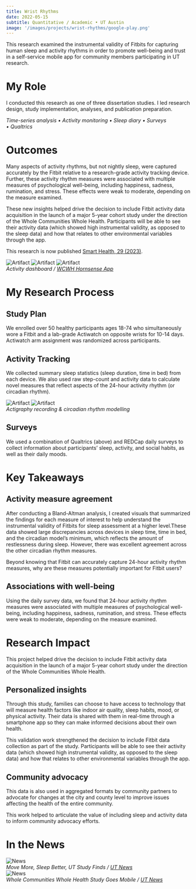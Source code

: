 ```yaml
---
title: Wrist Rhythms
date: 2022-05-15
subtitle: Quantitative / Academic • UT Austin
image: '/images/projects/wrist-rhythms/google-play.png'
---
```


This research examined the instrumental validity of Fitbits for capturing human sleep and activity rhythms in order to promote well-being and trust in a self-service mobile app for community members participating in UT research.

# My Role

I conducted this research as one of three dissertation studies. I led research design, study implementation, analyses, and publication preparation.

*Time-series analysis • Activity monitoring • Sleep diary • Surveys • Qualtrics*

# Outcomes
Many aspects of activity rhythms, but not nightly sleep, were captured accurately by the Fitbit relative to a research-grade activity tracking device. Further, these activity rhythm measures were associated with multiple measures of psychological well-being, including happiness, sadness, rumination, and stress. These effects were weak to moderate, depending on the measure examined.

These new insights helped drive the decision to include Fitbit activity data acquisition in the launch of a major 5-year cohort study under the direction of the Whole Communities Whole Health. Participants will be able to see their activity data (which showed high instrumental validity, as opposed to the sleep data) and how that relates to other environmental variables through the app.

This research is now published [Smart Health, 29 (2023)](https://www.sciencedirect.com/science/article/pii/S2352648323000466).

<div class="gallery-box">
  <div class="gallery">
    <img src="/images/projects/wrist-rhythms/hornsense-home.PNG" B loading="lazy" alt="Artifact">
    <img src="/images/projects/wrist-rhythms/IMG_9521.PNG" B loading="lazy" alt="Artifact">
    <img src="/images/projects/wrist-rhythms/hornsense-dashboard.png" B loading="lazy" alt="Artifact">
  </div>
  <em>Activity dashboard / <a href="https://www.google.com/url?sa=t&source=web&rct=j&opi=89978449&url=https://apps.apple.com/us/app/wcwh-hornsense/id1589284088&ved=2ahUKEwiehMG-2-WGAxWl1skDHXw1D9IQFnoECBQQAQ&usg=AOvVaw34-JaEp8GwDTPwLGjEM1_o" target="_blank">WCWH Hornsense App</a></em>
</div>

# My Research Process

## Study Plan

We enrolled over 50 healthy participants ages 18-74 who simultaneously wore a Fitbit and a lab-grade Actiwatch on opposite wrists for 10-14 days. Actiwatch arm assignment was randomized across participants.

## Activity Tracking

We collected summary sleep statistics (sleep duration, time in bed) from each device. We also used raw step-count and activity data to calculate novel measures that reflect aspects of the 24-hour activity rhythm (or circadian rhythm).

<div class="gallery-box">
  <div class="gallery">
    <img src="/images/projects/wrist-rhythms/act-1.jpeg" B loading="lazy" alt="Artifact">
    <img src="/images/projects/wrist-rhythms/act-2.jpeg" B loading="lazy" alt="Artifact">
  </div>
  <em>Actigraphy recording & circadian rhythm modelling</em>
</div>

## Surveys

We used a combination of Qualtrics (above) and REDCap daily surveys to collect information about participants’ sleep, activity, and social habits, as well as their daily moods.

# Key Takeaways

## Activity measure agreement

After conducting a Bland-Altman analysis, I created visuals that summarized the findings for each measure of interest to help understand the instrumental validity of Fitbits for sleep assessment at a higher level.These data showed large discrepancies across devices in sleep time, time in bed, and the circadian model’s minimum, which reflects the amount of restlessness during sleep. However, there was excellent agreement across the other circadian rhythm measures.

Beyond knowing that Fitbit can accurately capture 24-hour activity rhythm measures, why are these measures potentially important for Fitbit users?

## Associations with well-being

Using the daily survey data, we found that 24-hour activity rhythm measures were associated with multiple measures of psychological well-being, including happiness, sadness, rumination, and stress. These effects were weak to moderate, depending on the measure examined.

# Research Impact

This project helped drive the decision to include Fitbit activity data acquisition in the launch of a major 5-year cohort study under the direction of the Whole Communities Whole Health.

## Personalized insights

Through this study, families can choose to have access to technology that will measure health factors like indoor air quality, sleep habits, mood, or physical activity. Their data is shared with them in real-time through a smartphone app so they can make informed decisions about their own health.

This validation work strengthened the decision to include Fitbit data collection as part of the study. Participants will be able to see their activity data (which showed high instrumental validity, as opposed to the sleep data) and how that relates to other environmental variables through the app.

## Community advocacy

This data is also used in aggregated formats by community partners to advocate for changes at the city and county level to improve issues affecting the health of the entire community.

This work helped to articulate the value of including sleep and activity data to inform community advocacy efforts.

# In the News

<div class="gallery-box">
  <div class="gallery">
    <img src="https://news.utexas.edu/wp-content/uploads/2024/04/iStock-1361759841-1200x800-c-default.jpg" B loading="lazy" alt="News">
  </div>
  <em>Move More, Sleep Better, UT Study Finds / <a href="https://news.utexas.edu/2024/04/01/move-more-sleep-better-ut-study-finds/" target="_blank">UT News</a></em>
</div>

<div class="gallery-box">
  <div class="gallery">
     <img src="https://bridgingbarriers.utexas.edu/sites/default/files/2022-01/1_1bignvjjocpwhujfozpu_w.jpeg" B loading="lazy" alt="News">
  </div>
  <em>Whole Communities Whole Health Study Goes Mobile / <a href="https://bridgingbarriers.utexas.edu/news/whole-communities-whole-health-study-goes-mobile" target="_blank">UT News</a></em>
</div>

